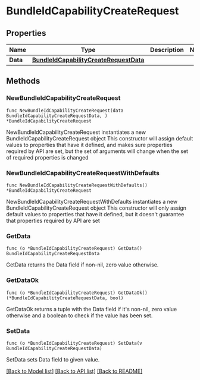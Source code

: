 # BundleIdCapabilityCreateRequest

## Properties

Name | Type | Description | Notes
------------ | ------------- | ------------- | -------------
**Data** | [**BundleIdCapabilityCreateRequestData**](BundleIdCapabilityCreateRequest_data.md) |  | 

## Methods

### NewBundleIdCapabilityCreateRequest

`func NewBundleIdCapabilityCreateRequest(data BundleIdCapabilityCreateRequestData, ) *BundleIdCapabilityCreateRequest`

NewBundleIdCapabilityCreateRequest instantiates a new BundleIdCapabilityCreateRequest object
This constructor will assign default values to properties that have it defined,
and makes sure properties required by API are set, but the set of arguments
will change when the set of required properties is changed

### NewBundleIdCapabilityCreateRequestWithDefaults

`func NewBundleIdCapabilityCreateRequestWithDefaults() *BundleIdCapabilityCreateRequest`

NewBundleIdCapabilityCreateRequestWithDefaults instantiates a new BundleIdCapabilityCreateRequest object
This constructor will only assign default values to properties that have it defined,
but it doesn't guarantee that properties required by API are set

### GetData

`func (o *BundleIdCapabilityCreateRequest) GetData() BundleIdCapabilityCreateRequestData`

GetData returns the Data field if non-nil, zero value otherwise.

### GetDataOk

`func (o *BundleIdCapabilityCreateRequest) GetDataOk() (*BundleIdCapabilityCreateRequestData, bool)`

GetDataOk returns a tuple with the Data field if it's non-nil, zero value otherwise
and a boolean to check if the value has been set.

### SetData

`func (o *BundleIdCapabilityCreateRequest) SetData(v BundleIdCapabilityCreateRequestData)`

SetData sets Data field to given value.



[[Back to Model list]](../README.md#documentation-for-models) [[Back to API list]](../README.md#documentation-for-api-endpoints) [[Back to README]](../README.md)


